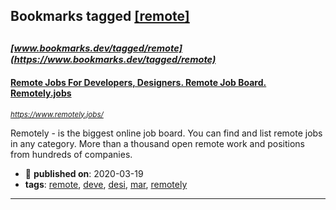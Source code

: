 ## Bookmarks tagged [[remote]](https://www.bookmarks.dev?q=[remote])

_<sup><sup>[www.bookmarks.dev/tagged/remote](https://www.bookmarks.dev/tagged/remote)</sup></sup>_
---
#### [Remote Jobs For Developers, Designers. Remote Job Board. Remotely.jobs](https://www.remotely.jobs/)
_<sup>https://www.remotely.jobs/</sup>_

Remotely - is the biggest online job board. You can find and list remote jobs in any category. More than a thousand open remote work and positions from hundreds of companies.
* :calendar: **published on**: 2020-03-19
* **tags**: [remote](../tagged/remote.md), [deve](../tagged/deve.md), [desi](../tagged/desi.md), [mar](../tagged/mar.md), [remotely](../tagged/remotely.md)
---
